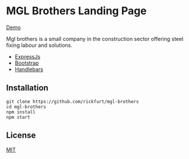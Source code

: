 # MGL Brothers Landing Page

[Demo](http://www.mglbrothers.com.au/)


Mgl brothers is a small company in the construction sector offering steel fixing labour and solutions.

+ [ExpressJs](http://expressjs.com/)
+ [Bootstrap](https://getbootstrap.com/)
+ [Handlebars](https://handlebarsjs.com/)

## Installation

	git clone https://github.com/rickfurt/mgl-brothers
    cd mgl-brothers
    npm install 
    npm start

## License

[MIT](http://opensource.org/licenses/mit-license.php)

